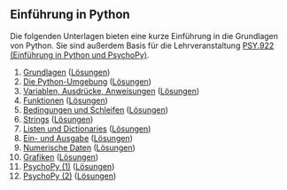 ## Einführung in Python

Die folgenden Unterlagen bieten eine kurze Einführung in die Grundlagen von Python. Sie sind außerdem Basis für die Lehrveranstaltung [PSY.922 (Einführung in Python und PsychoPy)](https://online.uni-graz.at/kfu_online/pl/ui/$ctx/wbLv.wbShowLVDetail?pStpSpNr=748624&pSpracheNr=1).

1. [Grundlagen]() ([Lösungen]())
2. [Die Python-Umgebung]() ([Lösungen]())
3. [Variablen, Ausdrücke, Anweisungen]() ([Lösungen]())
4. [Funktionen]() ([Lösungen]())
5. [Bedingungen und Schleifen]() ([Lösungen]())
6. [Strings]() ([Lösungen]())
7. [Listen und Dictionaries]() ([Lösungen]())
8. [Ein- und Ausgabe]() ([Lösungen]())
9. [Numerische Daten]() ([Lösungen]())
10. [Grafiken]() ([Lösungen]())
11. [PsychoPy (1)]() ([Lösungen]())
12. [PsychoPy (2)]() ([Lösungen]())
